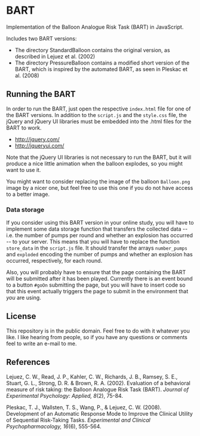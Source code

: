 # BART

Implementation of the Balloon Analogue Risk Task (BART) in JavaScript.

Includes two BART versions:
- The directory StandardBalloon contains the original version, as
  described in Lejuez et al. (2002)
- The directory PressureBalloon contains a modified short version of the
  BART, which is inspired by the automated BART, as seen in Pleskac et
  al. (2008)

## Running the BART

In order to run the BART, just open the respective `index.html` file for
one of the BART versions. In addition to the `script.js` and the
`style.css` file, the jQuery and jQuery UI libraries must be embedded
into the .html files for the BART to work.

- http://jquery.com/
- http://jqueryui.com/

Note that the jQuery UI libraries is not necessary to run the BART, but
it will produce a nice little animation when the balloon explodes, so
you might want to use it.

You might want to consider replacing the image of the balloon
`Balloon.png` image by a nicer one, but feel free to use this one if you
do not have access to a better image.

### Data storage

If you consider using this BART version in your online study, you will
have to implement some data storage function that transfers the
collected data -- i.e. the number of pumps per round and whether an
explosion has occurred -- to your server. This means that you will have
to replace the function `store_data` in the `script.js` file. It should
transfer the arrays `number_pumps` and `exploded` encoding the number of
pumps and whether an explosion has occurred, respectively, for each
round.

Also, you will probably have to ensure that the page containing the BART
will be submitted after it has been played. Currently there is an event
bound to a button `#goOn` submitting the page, but you will have to
insert code so that this event actually triggers the page to submit in
the environment that *you* are using.

## License

This repository is in the public domain. Feel free to do with it
whatever you like. I like hearing from people, so if you have any
questions or comments feel to write an e-mail to me.

## References

Lejuez, C. W., Read, J. P., Kahler, C. W., Richards, J. B., Ramsey,
S. E., Stuart, G. L., Strong, D. R. & Brown, R. A. (2002). Evaluation of
a behavioral measure of risk taking: the Balloon Analogue Risk Task
(BART). *Journal of Experimental Psychology: Applied, 8*(2), 75-84.

Pleskac, T. J., Wallsten, T. S., Wang, P., & Lejuez,
C. W. (2008). Development of an Automatic Response Mode to Improve the
Clinical Utility of Sequential Risk-Taking Tasks. *Experimental and
Clinical Psychopharmacology, 16*(6), 555-564.
